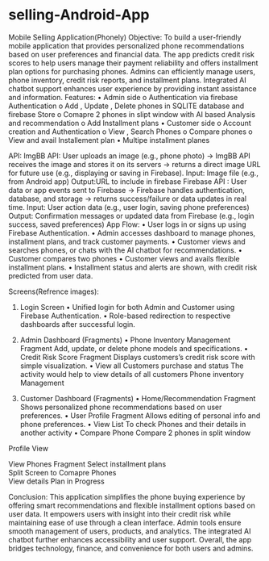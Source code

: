 # selling-Android-App
Mobile Selling Application(Phonely)
Objective:
To build a user-friendly mobile application that provides personalized phone recommendations based on user preferences and financial data. The app predicts credit risk scores to help users manage their payment reliability and offers installment plan options for purchasing phones. Admins can efficiently manage users, phone inventory, credit risk reports, and installment plans. Integrated AI chatbot support enhances user experience by providing instant assistance and information.
Features:
•	Admin side 
o	Authentication via firebase Authentication
o	Add , Update , Delete  phones in SQLITE database and firebase Store
o	Comapre 2 phones in slipt window with AI based Analysis and recommendation
o	Add Installment plans
•	Customer side
o	Account creation and Authentication
o	View , Search Phones
o	Compare phones
o	View and avail Installement plan
•	Multipe installment planes

API:
ImgBB API:
User uploads an image (e.g., phone photo) → ImgBB API receives the image and stores it on its servers → returns a direct image URL for future use (e.g., displaying or saving in Firebase).
Input: Image file (e.g., from Android app)
Output:URL to include in firebase
Firebase API :
User data or app events sent to Firebase → Firebase handles authentication, database, and storage → returns success/failure or data updates in real time.
Input: User action data (e.g., user login, saving phone preferences)
Output: Confirmation messages or updated data from Firebase (e.g., login success, saved preferences)
App Flow:
•	User logs in or signs up using Firebase Authentication.
•	Admin accesses dashboard to manage phones, installment plans, and track customer payments.
•	Customer views and searches phones, or chats with the AI chatbot for recommendations.
•	Customer compares two phones 
•	Customer views and avails flexible installment plans.
•	Installment status and alerts are shown, with credit risk predicted from user data.

Screens(Refrence images):
1. Login Screen
•	Unified login for both Admin and Customer using Firebase Authentication.
•	Role-based redirection to respective dashboards after successful login.
 
2. Admin Dashboard (Fragments)
•	Phone Inventory Management Fragment
Add, update, or delete phone models and specifications.
•	Credit Risk Score Fragment
Displays customers’s credit risk score with simple visualization.
•	View all Customers purchase and status
The activity would help to view details of all customers
Phone inventory Management 


3. Customer Dashboard (Fragments)
•	Home/Recommendation Fragment
Shows personalized phone recommendations based on user preferences.
•	User Profile Fragment
Allows editing of personal info and phone preferences.
•	View List
To check Phones and their  details in another activity
•	Compare Phone
Compare 2 phones in split window

Profile View 

View Phones Fragment 
Select installment plans  
Split Screen to Comapre Phones  
View details Plan in Progress  

Conclusion:
This application simplifies the phone buying experience by offering smart recommendations and flexible installment options based on user data. It empowers users with insight into their credit risk while maintaining ease of use through a clean interface. Admin tools ensure smooth management of users, products, and analytics. The integrated AI chatbot further enhances accessibility and user support. Overall, the app bridges technology, finance, and convenience for both users and admins.


